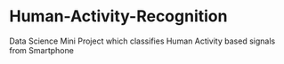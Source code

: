 # Human-Activity-Recognition
Data Science Mini Project which classifies Human Activity based signals from Smartphone 
